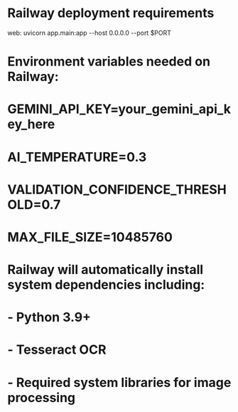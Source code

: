 # Railway deployment requirements
web: uvicorn app.main:app --host 0.0.0.0 --port $PORT

# Environment variables needed on Railway:
# GEMINI_API_KEY=your_gemini_api_key_here
# AI_TEMPERATURE=0.3  
# VALIDATION_CONFIDENCE_THRESHOLD=0.7
# MAX_FILE_SIZE=10485760

# Railway will automatically install system dependencies including:
# - Python 3.9+
# - Tesseract OCR
# - Required system libraries for image processing
